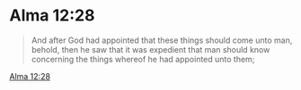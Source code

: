 # Alma 12:28

> And after God had appointed that these things should come unto man, behold, then he saw that it was expedient that man should know concerning the things whereof he had appointed unto them;

[Alma 12:28](https://www.churchofjesuschrist.org/study/scriptures/bofm/alma/12?lang=eng&id=p28#p28)


